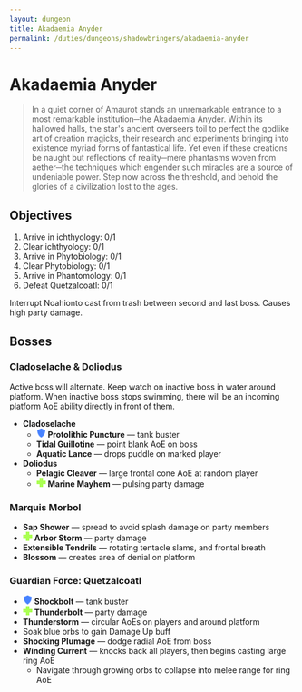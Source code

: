 ```yaml
---
layout: dungeon
title: Akadaemia Anyder
permalink: /duties/dungeons/shadowbringers/akadaemia-anyder
---
```


# Akadaemia Anyder

> In a quiet corner of Amaurot stands an unremarkable entrance to a most remarkable institution─the Akadaemia Anyder. Within its hallowed halls, the star's ancient overseers toil to perfect the godlike art of creation magicks, their research and experiments bringing into existence myriad forms of fantastical life. Yet even if these creations be naught but reflections of reality─mere phantasms woven from aether─the techniques which engender such miracles are a source of undeniable power. Step now across the threshold, and behold the glories of a civilization lost to the ages.

## Objectives

1. Arrive in ichthyology: 0/1
2. Clear ichthyology: 0/1
3. Arrive in Phytobiology: 0/1
4. Clear Phytobiology: 0/1
5. Arrive in Phantomology: 0/1
6. Defeat Quetzalcoatl: 0/1

Interrupt Noahionto cast from trash between second and last boss. Causes high party damage.

## Bosses

### Cladoselache & Doliodus

Active boss will alternate. Keep watch on inactive boss in water around platform. When inactive boss stops swimming, there will be an incoming platform AoE ability directly in front of them.

- **Cladoselache**
  - ![](/assets/icons/role-tank.png) **Protolithic Puncture** — tank buster
  - **Tidal Guillotine** — point blank AoE on boss
  - **Aquatic Lance** — drops puddle on marked player
- **Doliodus**
  - **Pelagic Cleaver** — large frontal cone AoE at random player
  - ![](/assets/icons/role-healer.png) **Marine Mayhem** — pulsing party damage

### Marquis Morbol

- **Sap Shower** — spread to avoid splash damage on party members
- ![](/assets/icons/role-healer.png) **Arbor Storm** — party damage
- **Extensible Tendrils** — rotating tentacle slams, and frontal breath
- **Blossom** — creates area of denial on platform

### Guardian Force: Quetzalcoatl

- ![](/assets/icons/role-tank.png) **Shockbolt**  — tank buster
- ![](/assets/icons/role-healer.png) **Thunderbolt** — party damage
- **Thunderstorm** — circular AoEs on players and around platform
- Soak blue orbs to gain Damage Up buff
- **Shocking Plumage** — dodge radial AoE from boss
- **Winding Current** — knocks back all players, then begins casting large ring AoE
  - Navigate through growing orbs to collapse into melee range for ring AoE

